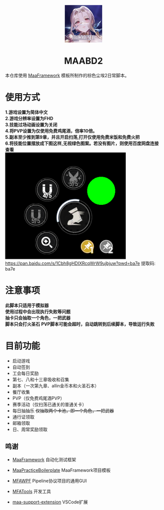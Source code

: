 <!-- markdownlint-disable MD033 MD041 -->
<div align="center">
<img src="assets/resource/image/MD/LOGO.jpg" alt="LOGO" width="120"/>

# MAABD2

</div>

本仓库使用 [MaaFramework](https://github.com/MaaXYZ/MaaFramework) 模板所制作的棕色尘埃2日常脚本。

# 使用方式

**1.游戏设置为简体中文</br>
2.游戏分辨率设置为FHD</br>
3.技能过场动画设置为关闭</br>
4.将PVP设置为仅使用免费鸡尾酒，倍率10倍。</br>
5.副本至少推到第9章，并且开启扫荡,打开仅使用免费米饭和免费火把</br>
6.将技能位置摆放成下图这样,无视绿色图案。若没有图片，则使用百度网盘连接查看</br>**
![技能位置](assets\resource\image\MD\skill.png "技能位置")</br>
<https://pan.baidu.com/s/1Cbh8gHDIXRcqWrW9ujbjuw?pwd=ba7e> 提取码: ba7e </br>

# 注意事项

**此脚本只适用于模拟器**</br>
**使用过程中会出现执行失败等问题**</br>
**抽卡只会抽取一个角色，一把武器**</br>
**脚本只会打火圣石**
**PVP脚本可能会超时，自动跳转到后续脚本，导致运行失败**

# 目前功能

- 启动游戏
- 自动签到
- 工会每日奖励
- 第七、八和十三章吸收和召集
- 副本（一次第九章、allin金币本和火圣石本）
- 餐厅收集
- PVP（仅免费鸡尾酒PVP）
- 赛季活动（仅扫荡已通关的普通关卡）
- 每日抽抽乐 ~~仅抽取两个卡池，即一个角色，一把武器~~
- 通行证领取
- 邮箱领取
- 日、周常奖励领取

## 鸣谢

- [MaaFramework](https://github.com/MaaXYZ/MaaFramework) 自动化测试框架

- [MaaPracticeBoilerplate](https://github.com/MaaXYZ/MaaPracticeBoilerplate) MaaFramework项目模板

- [MFAWPF](https://github.com/SweetSmellFox/MFAWPF) Pipeline协议项目的通用GUI
- [MFATools](https://github.com/SweetSmellFox/MFATools) 开发工具
- [maa-support-extension](https://github.com/neko-para/maa-support-extension) VSCode扩展
